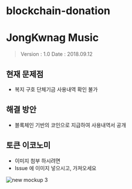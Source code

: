 # blockchain-donation

# JongKwnag Music

> Version : 1.0
> Date : 2018.09.12

## 현재 문제점
- 복지 구호 단체기금 사용내역 확인 불가

## 해결 방안
- 블록체인 기반의 코인으로 지급하여 사용내역서 공개

## 토큰 이코노미
- 이미지 첨부 하시려면
- Issue 에 이미지 넣으시고, 가져오세요

![new mockup 3](https://user-images.githubusercontent.com/46768789/51299876-3685b300-1a6d-11e9-99fd-470259769456.png)
